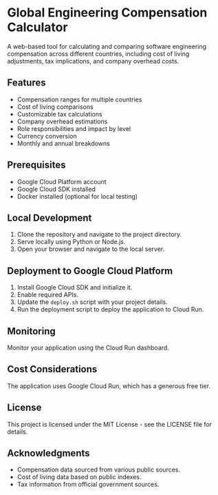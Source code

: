 # Global Engineering Compensation Calculator

A web-based tool for calculating and comparing software engineering compensation across different countries, including cost of living adjustments, tax implications, and company overhead costs.

## Features

- Compensation ranges for multiple countries
- Cost of living comparisons
- Customizable tax calculations
- Company overhead estimations
- Role responsibilities and impact by level
- Currency conversion
- Monthly and annual breakdowns

## Prerequisites

- Google Cloud Platform account
- Google Cloud SDK installed
- Docker installed (optional for local testing)

## Local Development

1. Clone the repository and navigate to the project directory.
2. Serve locally using Python or Node.js.
3. Open your browser and navigate to the local server.

## Deployment to Google Cloud Platform

1. Install Google Cloud SDK and initialize it.
2. Enable required APIs.
3. Update the `deploy.sh` script with your project details.
4. Run the deployment script to deploy the application to Cloud Run.

## Monitoring

Monitor your application using the Cloud Run dashboard.

## Cost Considerations

The application uses Google Cloud Run, which has a generous free tier.

## License

This project is licensed under the MIT License - see the LICENSE file for details.

## Acknowledgments

- Compensation data sourced from various public sources.
- Cost of living data based on public indexes.
- Tax information from official government sources.
